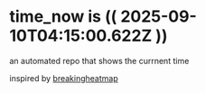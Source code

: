 # time_now is (( 2025-09-10T04:15:00.622Z ))

an automated repo that shows the currnent time

inspired by [breakingheatmap](https://github.com/breakingheatmap/breakingheatmap)